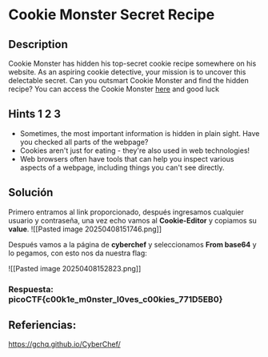 # Cookie Monster Secret Recipe
## Description

Cookie Monster has hidden his top-secret cookie recipe somewhere on his website. As an aspiring cookie detective, your mission is to uncover this delectable secret. Can you outsmart Cookie Monster and find the hidden recipe? You can access the Cookie Monster [here](http://verbal-sleep.picoctf.net:64848/) and good luck

## Hints 1 2 3

* Sometimes, the most important information is hidden in plain sight. Have you checked all parts of the webpage?
* Cookies aren't just for eating - they're also used in web technologies!
* Web browsers often have tools that can help you inspect various aspects of a webpage, including things you can't see directly.

## Solución

Primero entramos al link proporcionado, después ingresamos cualquier usuario y contraseña, una vez echo vamos al **Cookie-Editor** y copiamos su **value**.
![[Pasted image 20250408151746.png]]

Después vamos a la página de **cyberchef** y seleccionamos **From base64** y lo pegamos, con esto nos da nuestra flag:

![[Pasted image 20250408152823.png]]

### Respuesta: picoCTF{c00k1e_m0nster_l0ves_c00kies_771D5EB0}

## Referiencias:

https://gchq.github.io/CyberChef/
